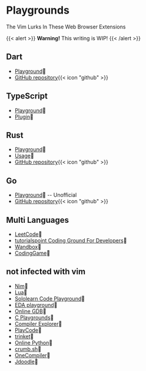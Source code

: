 # Playgrounds

The Vim Lurks In These Web Browser Extensions 

{{< alert >}}
**Warning!** This writing is WIP!
{{< /alert >}}

## Dart

- [Playground](https://dartpad.dev/):link:
- [GitHub repository](https://github.com/dart-lang/dart-pad){{< icon "github" >}}

## TypeScript 

- [Playground](https://www.typescriptlang.org/play):link:
- [Plugin](https://www.npmjs.com/package/ts-playground-plugin-vim):link:

## Rust

- [Playground](https://play.rust-lang.org/):link:
- [Usage](https://play.rust-lang.org/help#features-customization):link:
- [GitHub repository](https://github.com/integer32llc/rust-playground){{< icon "github" >}}

## Go

- [Playground](https://goplay.tools/):link: -- Unofficial
- [GitHub repository](https://github.com/x1unix/go-playground){{< icon "github" >}}

## Multi Languages

- [LeetCode](https://leetcode.com/playground/new/empty):link:
- [tutorialspoint Coding Ground For Developers](https://www.tutorialspoint.com/codingground.htm):link:
- [Wandbox](https://wandbox.org/):link:
- [CodingGame](https://www.codingame.com/ide/puzzle/onboarding):link:

## not infected with vim

- [Nim](https://play.nim-lang.org/):link:
- [Lua](https://www.lua.org/demo.html):link:
- [Sololearn Code Playground](https://www.sololearn.com/compiler-playground):link:
- [EDA playground](https://edaplayground.com/):link:
- [Online GDB](https://www.onlinegdb.com/):link:
- [C Playgrounds](https://cplayground.com/):link:
- [Compiler Explorer](https://godbolt.org/):link:
- [PlayCode](https://xyynext.xyz/playcode/):link:
- [trinket](https://trinket.io/):link:
- [Online Python](https://www.online-python.com/):link:
- [crumb.sh](https://crumb.sh/):link:
- [OneCompiler](https://onecompiler.com/):link:
- [Jdoodle](https://www.jdoodle.com/):link:
